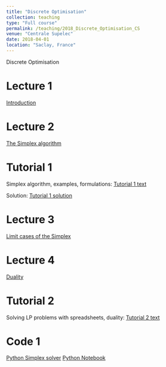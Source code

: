 ```yaml
---
title: "Discrete Optimisation"
collection: teaching
type: "Full course"
permalink: /teaching/2018_Discrete_Optimisation_CS
venue: "Centrale Supelec"
date: 2018-04-01
location: "Saclay, France"
---
```


Discrete Optimisation

Lecture 1
======


[Introduction](/files/01_intro_optim_en.pdf)

Lecture 2
======

[The Simplex algorithm](/files/02_simplexe_en.pdf)

Tutorial 1
======

Simplex algorithm, examples, formulations: [Tutorial 1 text](/files/TD1-algo_en.pdf)

Solution: [Tutorial 1 solution](/files/TD1-solution.pdf)

Lecture 3
======

[Limit cases of the Simplex](/files/03_limites_en.pdf)

Lecture 4
======

[Duality](/files/04_duality_en.pdf)

Tutorial 2
======

Solving LP problems with spreadsheets, duality:
[Tutorial 2 text](/files/TD2_optim_en.pdf)

Code 1
====

[Python Simplex solver](/files/simplexe.py)
[Python Notebook](/files/Simplexe.ipynb)

